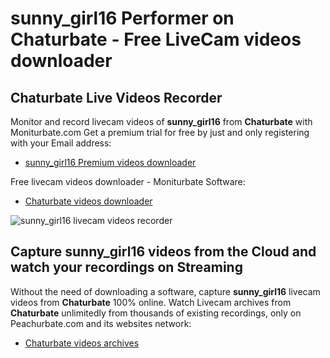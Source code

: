 # sunny_girl16 Performer on Chaturbate - Free LiveCam videos downloader

## Chaturbate Live Videos Recorder

Monitor and record livecam videos of **sunny_girl16** from **Chaturbate** with Moniturbate.com
Get a premium trial for free by just and only registering with your Email address:
* [sunny_girl16 Premium videos downloader](https://moniturbate.com/request-demo-licence-key.html)

Free livecam videos downloader - Moniturbate Software:
* [Chaturbate videos downloader](https://moniturbate.com/moniturbate-download-software.html)

![sunny_girl16 livecam videos recorder](https://peachurnet.com/templates/moniturbate-software.png)


## Capture sunny_girl16 videos from the Cloud and watch your recordings on Streaming

Without the need of downloading a software, capture **sunny_girl16** livecam videos from **Chaturbate** 100% online.
Watch Livecam archives from **Chaturbate** unlimitedly from thousands of existing recordings, only on Peachurbate.com and its websites network:
* [Chaturbate videos archives](https://peachurnet.com/)